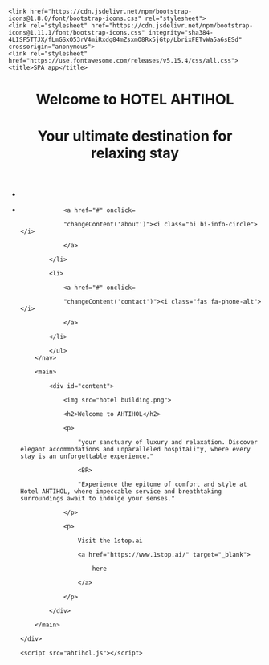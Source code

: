 <!DOCTYPE html>
<html lang="en">
<head>
	<meta charset="UTF-8">
	<meta name="viewport" content=
"width=device-width, initial-scale=1.0">
	<link rel="stylesheet" href="ahtihol.css">

	<link href="https://cdn.jsdelivr.net/npm/bootstrap-icons@1.8.0/font/bootstrap-icons.css" rel="stylesheet">
	<link rel="stylesheet" href="https://cdn.jsdelivr.net/npm/bootstrap-icons@1.11.1/font/bootstrap-icons.css" integrity="sha384-4LISF5TTJX/fLmGSxO53rV4miRxdg84mZsxmO8Rx5jGtp/LbrixFETvWa5a6sESd" crossorigin="anonymous">
	<link rel="stylesheet" href="https://use.fontawesome.com/releases/v5.15.4/css/all.css">
	<title>SPA app</title>
</head>
 

<body>
	<div id="app">
		<header>
			<h1>
				Welcome to HOTEL AHTIHOL 
			</h1>
			<h1>
				Your ultimate destination for relaxing stay
			</h1>
		</header>
		<nav>
			<ul>
				<li>
					<a href="#" onclick=
					"changeContent('home')"><i class="fas fa-home"></i>
				</a>
			</li>
				<a href="#" onclick=
					"changeContent('services')"><i class="bi bi-tools"></i>
				</a>
			</li>
			<li>
			
				<a href="#" onclick=
			
				"changeContent('about')"><i class="bi bi-info-circle"></i>
			
				</a>
			
			</li>
			
			<li>
			
				<a href="#" onclick=
			
				"changeContent('contact')"><i class="fas fa-phone-alt"></i>
			
				</a>
			
			</li>
                
			</ul>
		</nav>
		
		<main>
			
			<div id="content">

				<img src="hotel building.png">
				
				<h2>Welcome to AHTIHOL</h2>
				
				<p>
				
					"your sanctuary of luxury and relaxation. Discover elegant accommodations and unparalleled hospitality, where every stay is an unforgettable experience."
				
					<BR>
				
					"Experience the epitome of comfort and style at Hotel AHTIHOL, where impeccable service and breathtaking surroundings await to indulge your senses."
				
				</p>
				
				<p>
				
					Visit the 1stop.ai
				
					<a href="https://www.1stop.ai/" target="_blank">
				
						here
				
					</a>
				
				</p>
			
			</div>
		
		</main>
	
	</div>
	
	<script src="ahtihol.js"></script>

</body>

</html>
